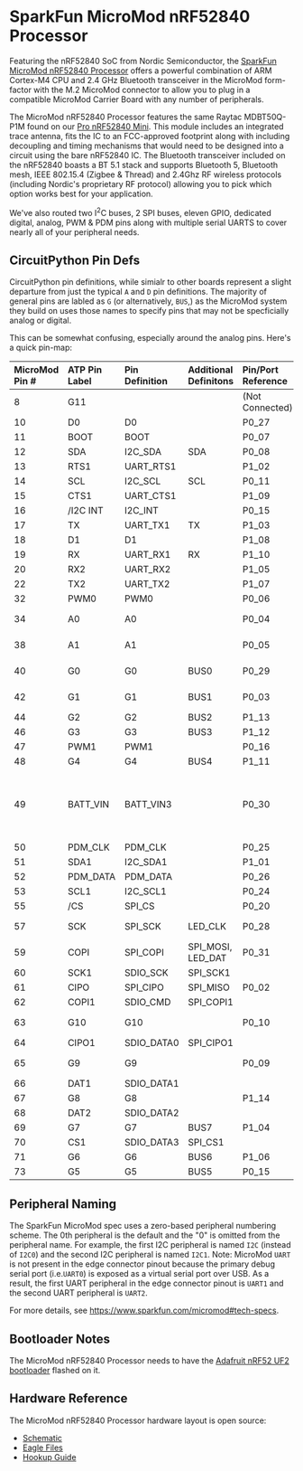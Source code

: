 # SparkFun MicroMod nRF52840 Processor

Featuring the nRF52840 SoC from Nordic Semiconductor, the [SparkFun MicroMod nRF52840 Processor](https://www.sparkfun.com/products/16984) offers a powerful combination of ARM Cortex-M4 CPU and 2.4 GHz Bluetooth transceiver in the MicroMod form-factor with the M.2 MicroMod connector to allow you to plug in a compatible MicroMod Carrier Board with any number of peripherals.

The MicroMod nRF52840 Processor features the same Raytac MDBT50Q-P1M found on our [Pro nRF52840 Mini](https://www.sparkfun.com/products/15025). This module includes an integrated trace antenna, fits the IC to an FCC-approved footprint along with including decoupling and timing mechanisms that would need to be designed into a circuit using the bare nRF52840 IC. The Bluetooth transceiver included on the nRF52840 boasts a BT 5.1 stack and supports Bluetooth 5, Bluetooth mesh, IEEE 802.15.4 (Zigbee & Thread) and 2.4Ghz RF wireless protocols (including Nordic's proprietary RF protocol) allowing you to pick which option works best for your application.

We've also routed two I<sup>2</sup>C buses, 2 SPI buses, eleven GPIO, dedicated digital, analog, PWM & PDM pins along with multiple serial UARTS to cover nearly all of your peripheral needs.

## CircuitPython Pin Defs

CircuitPython pin definitions, while simialr to other boards represent a slight departure from just the typical `A` and `D` pin definitions. The majority of general pins are labled as `G` (or alternatively, `BUS`,) as the MicroMod system they build on uses those names to specify pins that may not be specficially analog or digital.

This can be somewhat confusing, especially around the analog pins. Here's a quick pin-map:

MicroMod Pin # | ATP Pin Label | Pin Definition | Additional Definitons | Pin/Port Reference | Notes
:--------------|:--------------|:--------------|:-----------------------|:-------------------|:------
8 | G11 | | | (Not Connected) |
10 | D0 | D0 | | P0_27 |
11 | BOOT | BOOT |  | P0_07 |
12 | SDA | I2C_SDA | SDA | P0_08 |
13 | RTS1 | UART_RTS1 |  | P1_02 |
14 | SCL | I2C_SCL | SCL | P0_11 |
15 | CTS1 | UART_CTS1 |  | P1_09 |
16 | /I2C INT | I2C_INT |  |P0_15|
17 | TX | UART_TX1 | TX | P1_03 |
18 | D1 | D1 |  | P1_08 |
19 | RX | UART_RX1 | RX | P1_10 |
20 | RX2 | UART_RX2 | | P1_05 |
22 | TX2 | UART_TX2 | | P1_07 |
32 | PWM0 | PWM0 |  |P0_06|
34 | A0 | A0 |  | P0_04 | Attached to AIN2
38 | A1 | A1 |  | P0_05 | Attached to AIN3
40 | G0 | G0 | BUS0 | P0_29 | Attached to AIN5
42 | G1 | G1 | BUS1 | P0_03 | Attached to AIN1
44 | G2 | G2 | BUS2 | P1_13 |
46 | G3 | G3 | BUS3 | P1_12 |
47 | PWM1 | PWM1 |  |P0_16|
48 | G4 | G4 | BUS4 | P1_11 |
49 | BATT_VIN | BATT_VIN3 | | P0_30 | Attached to AIN6, will be battery voltage / 3.
50 | PDM_CLK | PDM_CLK | | P0_25 |
51 | SDA1 | I2C_SDA1 | | P1_01 |
52 | PDM_DATA | PDM_DATA | | P0_26 |
53 | SCL1 | I2C_SCL1 | | P0_24 |
55 | /CS | SPI_CS | | P0_20 |
57 | SCK | SPI_SCK | LED_CLK | P0_28 | Attached to AIN4
59 | COPI | SPI_COPI | SPI_MOSI, LED_DAT | P0_31 | Attached to AIN7
60 | SCK1 | SDIO_SCK | SPI_SCK1 |  |
61 | CIPO | SPI_CIPO | SPI_MISO | P0_02 |
62 | COPI1 | SDIO_CMD | SPI_COPI1 |  |
63 | G10 | G10 |  | P0_10 | Attached to NFC2
64 | CIPO1 | SDIO_DATA0 | SPI_CIPO1 |  |
65 | G9 | G9 |  | P0_09 | Attached to NFC1
66 | DAT1 | SDIO_DATA1 |  |  |
67 | G8 | G8 | | P1_14 |
68 | DAT2 | SDIO_DATA2 | |  |
69 | G7 | G7 | BUS7 | P1_04 |
70 | CS1 | SDIO_DATA3 | SPI_CS1 |  |
71 | G6 | G6 | BUS6 | P1_06 |
73 | G5 | G5 | BUS5 | P0_15 |

## Peripheral Naming

The SparkFun MicroMod spec uses a zero-based peripheral numbering scheme. The 0th peripheral is the default and the "0" is omitted from the peripheral name.  For example, the first I2C peripheral is named `I2C` (instead of `I2C0`) and the second I2C peripheral is named `I2C1`. Note: MicroMod `UART`  is not present in the edge connector pinout because the primary debug serial port (i.e.`UART0`) is exposed as a virtual serial port over USB. As a result, the first UART peripheral in the edge connector pinout is `UART1` and the second UART peripheral is `UART2`.

For more details, see https://www.sparkfun.com/micromod#tech-specs.


## Bootloader Notes

The MicroMod nRF52840 Processor needs to have the [Adafruit nRF52 UF2 bootloader](https://github.com/adafruit/Adafruit_nRF52_Bootloader/releases/latest) flashed on it.

## Hardware Reference

The MicroMod nRF52840 Processor hardware layout is open source:

* [Schematic](https://cdn.sparkfun.com/assets/f/0/9/9/e/MicroMod_Processor_Board-nRF52840.pdf)
* [Eagle Files](https://cdn.sparkfun.com/assets/3/0/5/d/a/MicroMod_Processor_Board-nRF52840.zip)
* [Hookup Guide](https://learn.sparkfun.com/tutorials/micromod-nrf52840-processor-hookup-guide)
